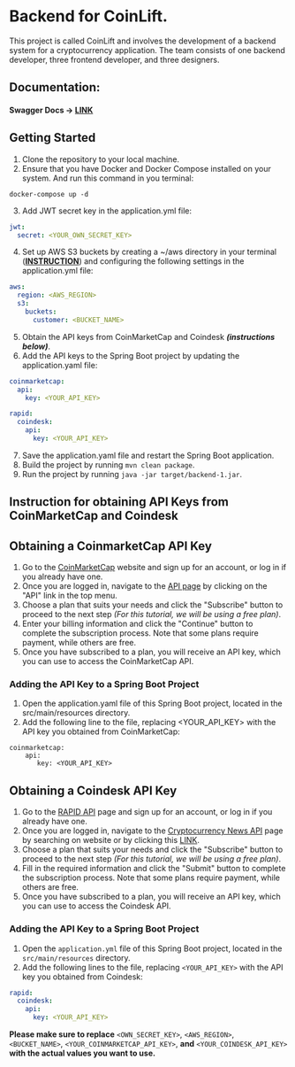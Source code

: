 # Backend for CoinLift.
This project is called CoinLift and involves the development of a backend system for a cryptocurrency application. The team consists of one backend developer, three frontend developer, and three designers.
## Documentation:

#### Swagger Docs -> [LINK](https://backend-coinlift-production.up.railway.app/swagger-ui/index.html)

## Getting Started

1. Clone the repository to your local machine.
2. Ensure that you have Docker and Docker Compose installed on your system. And run this command in you terminal:
```shell
docker-compose up -d
```
3. Add JWT secret key in the application.yml file:
```yaml
jwt:
  secret: <YOUR_OWN_SECRET_KEY>
```
4. Set up AWS S3 buckets by creating a ~/aws directory in your terminal (**[INSTRUCTION](https://docs.aws.amazon.com/sdk-for-java/latest/developer-guide/credentials-temporary.html)**) and configuring the following settings in the application.yml file:
```yaml
aws:
  region: <AWS_REGION>
  s3:
    buckets:
      customer: <BUCKET_NAME>
```
5. Obtain the API keys from CoinMarketCap and Coindesk **_(instructions below)_**.
6. Add the API keys to the Spring Boot project by updating the application.yaml file:
```yaml
coinmarketcap:
  api:
    key: <YOUR_API_KEY>

rapid:
  coindesk:
    api:
      key: <YOUR_API_KEY>
```
7. Save the application.yaml file and restart the Spring Boot application.
8. Build the project by running `mvn clean package`.
9. Run the project by running `java -jar target/backend-1.jar`.


## Instruction for obtaining API Keys from CoinMarketCap and Coindesk

## Obtaining a CoinmarketCap API Key
1. Go to the [CoinMarketCap](https://coinmarketcap.com) website and sign up for an account, or log in if you already have one.
2. Once you are logged in, navigate to the [API page](https://coinmarketcap.com/api/) by clicking on the "API" link in the top menu.
3. Choose a plan that suits your needs and click the "Subscribe" button to proceed to the next step _(For this tutorial, we will be using a free plan)_.
4. Enter your billing information and click the "Continue" button to complete the subscription process. Note that some plans require payment, while others are free.
5. Once you have subscribed to a plan, you will receive an API key, which you can use to access the CoinMarketCap API.

### Adding the API Key to a Spring Boot Project

1. Open the application.yaml file of this Spring Boot project, located in the src/main/resources directory.
2. Add the following line to the file, replacing <YOUR_API_KEY> with the API key you obtained from CoinMarketCap:
```agsl
coinmarketcap:
    api:
       key: <YOUR_API_KEY>
```

## Obtaining a Coindesk API Key

1. Go to the [RAPID API](https://rapidapi.com/hub) page and sign up for an account, or log in if you already have one.
2. Once you are logged in, navigate to the [Cryptocurrency News API](https://rapidapi.com/topapi-topapi-default/api/cryptocurrency-news2/) page by searching on website or by clicking this [LINK](https://rapidapi.com/topapi-topapi-default/api/cryptocurrency-news2/).
3. Choose a plan that suits your needs and click the "Subscribe" button to proceed to the next step _(For this tutorial, we will be using a free plan)_.
4. Fill in the required information and click the "Submit" button to complete the subscription process. Note that some plans require payment, while others are free.
5. Once you have subscribed to a plan, you will receive an API key, which you can use to access the Coindesk API.

### Adding the API Key to a Spring Boot Project

1. Open the `application.yml` file of this Spring Boot project, located in the `src/main/resources` directory.
2. Add the following lines to the file, replacing `<YOUR_API_KEY>` with the API key you obtained from Coindesk:

```yaml
rapid:
  coindesk:
    api:
      key: <YOUR_API_KEY>
```

 **Please make sure to replace** `<OWN_SECRET_KEY>`, `<AWS_REGION>`, `<BUCKET_NAME>`, `<YOUR_COINMARKETCAP_API_KEY>`, **and** `<YOUR_COINDESK_API_KEY>` **with the actual values you want to use.**

